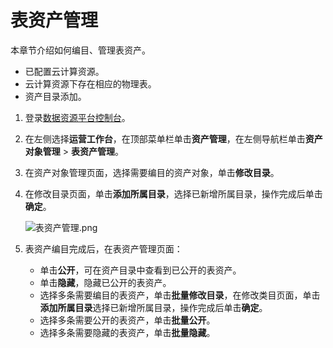 # 表资产管理

本章节介绍如何编目、管理表资产。

-   已配置云计算资源。
-   云计算资源下存在相应的物理表。
-   资产目录添加。

1.  登录[数据资源平台控制台](https://dataq.console.aliyun.com)。

2.  在左侧选择**运营工作台**，在顶部菜单栏单击**资产管理**，在左侧导航栏单击**资产对象管理** \> **表资产管理**。

3.  在资产对象管理页面，选择需要编目的资产对象，单击**修改目录**。

4.  在修改目录页面，单击**添加所属目录**，选择已新增所属目录，操作完成后单击**确定**。

    ![表资产管理.png](https://static-aliyun-doc.oss-accelerate.aliyuncs.com/assets/img/zh-CN/3599579161/p269145.png)

5.  表资产编目完成后，在表资产管理页面：

    -   单击**公开**，可在资产目录中查看到已公开的表资产。
    -   单击**隐藏**，隐藏已公开的表资产。
    -   选择多条需要编目的表资产，单击**批量修改目录**，在修改类目页面，单击**添加所属目录**选择已新增所属目录，操作完成后单击**确定**。
    -   选择多条需要公开的表资产，单击**批量公开**。
    -   选择多条需要隐藏的表资产，单击**批量隐藏**。

